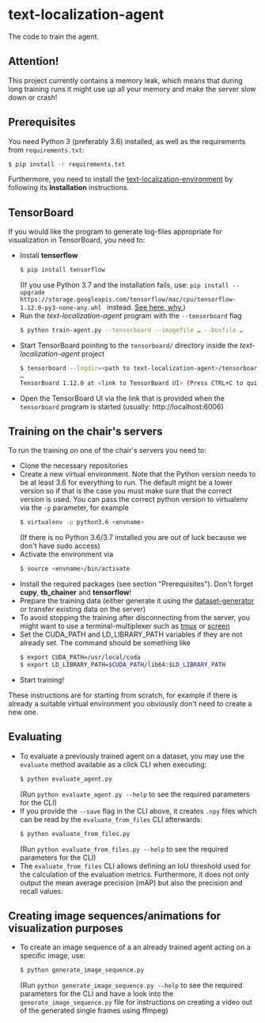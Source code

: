 # text-localization-agent

The code to train the agent.

## Attention!

This project currently contains a memory leak, which means that during long training runs it might use up all your memory and make the server slow down or crash!

## Prerequisites

You need Python 3 (preferably 3.6) installed, as well as the requirements from `requirements.txt`:

```bash
$ pip install -r requirements.txt 
```

Furthermore, you need to install the [text-localization-environment](https://github.com/hpi-www-midl-text-localization/text-localization-environment) by following its **Installation** instructions.

## TensorBoard

If you would like the program to generate log-files appropriate for visualization in TensorBoard, you need to:

* Install **tensorflow**
  ```bash
  $ pip install tensorflow
  ```
  (If you use Python 3.7 and the installation fails, use: `pip install --upgrade https://storage.googleapis.com/tensorflow/mac/cpu/tensorflow-1.12.0-py3-none-any.whl
` instead. [See here, why.](https://github.com/tensorflow/tensorflow/issues/20444#issuecomment-442767411))
* Run the *text-localization-agent* program with the `--tensorboard` flag
   ```bash
   $ python train-agent.py --tensorboard --imagefile … --boxfile …
   ``` 
* Start TensorBoard pointing to the `tensorboard/` directory inside the *text-localization-agent* project
   ```bash
   $ tensorboard --logdir=<path to text-localization-agent>/tensorboard/
   …
   TensorBoard 1.12.0 at <link to TensorBoard UI> (Press CTRL+C to quit)
   ``` 
* Open the TensorBoard UI via the link that is provided when the `tensorboard` program is started (usually: http://localhost:6006)

## Training on the chair's servers

To run the training on one of the chair's servers you need to:

* Clone the necessary repositories
* Create a new virtual environment. Note that the Python version needs to be at least 3.6 for everything to run. 
The default might be a lower version so if that is the case you must make sure that the correct version is used.
You can pass the correct python version to virtualenv via the `-p` parameter, for example
    ```bash
    $ virtualenv -p python3.6 <envname>
    ```
    (If there is no Python 3.6/3.7 installed you are out of luck because we don't have sudo access)
* Activate the environment via
    ```bash
    $ source <envname>/bin/activate
    ```
* Install the required packages (see section "Prerequisites"). Don't forget **cupy**, **tb_chainer** and **tensorflow**!
* Prepare the training data (either generate it using the [dataset-generator](https://github.com/hpi-www-midl-text-localization/dataset-generator)
or transfer existing data on the server)
* To avoid stopping the training after disconnecting from the server, you might want to use a terminal-multiplexer 
such as [tmux](https://wiki.ubuntuusers.de/tmux/) or [screen](https://wiki.ubuntuusers.de/Screen/)
* Set the CUDA_PATH and LD_LIBRARY_PATH variables if they are not already set. The command should be something like
    ```bash
    $ export CUDA_PATH=/usr/local/cuda
    $ export LD_LIBRARY_PATH=$CUDA_PATH/lib64:$LD_LIBRARY_PATH
    ```
* Start training!

These instructions are for starting from scratch, for example if there is already a suitable virtual environment you 
obviously don't need to create a new one.

## Evaluating

* To evaluate a previously trained agent on a dataset, you may use the `evaluate` method available as a click CLI when executing:
    ```bash
    $ python evaluate_agent.py
    ```
    (Run `python evaluate_agent.py --help` to see the required parameters for the CLI)
* If you provide the `--save` flag in the CLI above, it creates `.npy` files which can be read by the `evaluate_from_files` CLI afterwards:
    ```bash
    $ python evaluate_from_files.py
    ```
    (Run `python evaluate_from_files.py --help` to see the required parameters for the CLI)
* The `evaluate_from_files` CLI allows defining an IoU threshold used for the calculation of the evaluation metrics. Furthermore, it does not only output the mean average precision (mAP) but also the precision and recall values.

## Creating image sequences/animations for visualization purposes

* To create an image sequence of a an already trained agent acting on a specific image, use:
    ```bash
    $ python generate_image_sequence.py
    ```
    (Run `python generate_image_sequence.py --help` to see the required parameters for the CLI and have a look into the `generate_image_sequence.py` file for instructions on creating a video out of the generated single frames using ffmpeg) 